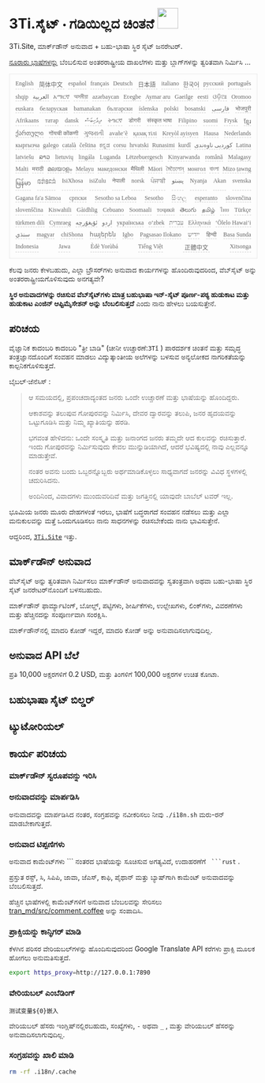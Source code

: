 <h1 style="justify-content:space-between">3Ti.ಸೈಟ್ ⋅ ಗಡಿಯಿಲ್ಲದ ಚಿಂತನೆ <img src="//i-01.eu.org/3Ti/logo.svg" style="user-select:none;margin-top:-1px;width:42px"></h1>

3Ti.Site, ಮಾರ್ಕ್‌ಡೌನ್ ಅನುವಾದ + ಬಹು-ಭಾಷಾ ಸ್ಥಿರ ಸೈಟ್ ಜನರೇಟರ್.

[ನೂರಾರು ಭಾಷೆಗಳನ್ನು](https://github.com/i18n-site/node/blob/main/lang/src/index.js) ಬೆಂಬಲಿಸುವ ಅಂತರರಾಷ್ಟ್ರೀಯ ದಾಖಲೆಗಳು ಮತ್ತು ಬ್ಲಾಗ್‌ಗಳನ್ನು ತ್ವರಿತವಾಗಿ ನಿರ್ಮಿಸಿ ...

<pre class="langli" style="display:flex;flex-wrap:wrap;background:transparent;border:1px solid #eee;font-size:12px;box-shadow:0 0 3px inset #eee;padding:12px 5px 4px 12px;justify-content:space-between;"><style>pre.langli i{font-weight:300;font-family:s;margin-right:7px;margin-bottom:8px;font-style:normal;color:#666;border-bottom:1px dashed #ccc;}</style><i>English</i><i> 简体中文 </i><i>español</i><i>français</i><i>Deutsch</i><i> 日本語 </i><i>italiano</i><i>한국어</i><i>русский</i><i>português</i><i>shqip</i><i>‫العربية‬</i><i>አማርኛ</i><i>অসমীয়া</i><i>azərbaycan</i><i>Eʋegbe</i><i>Aymar aru</i><i>Gaeilge</i><i>eesti</i><i>ଓଡ଼ିଆ</i><i>Oromoo</i><i>euskara</i><i>беларуская</i><i>bamanakan</i><i>български</i><i>íslenska</i><i>polski</i><i>bosanski</i><i>‫فارسی‬</i><i>भोजपुरी</i><i>Afrikaans</i><i>татар</i><i>dansk</i><i>‫ދިވެހިބަސް‬</i><i>ትግርኛ</i><i>डोगरी</i><i>संस्कृत भाषा</i><i>Filipino</i><i>suomi</i><i>Frysk</i><i>ខ្មែរ</i><i>ქართული</i><i>गोंयची कोंकणी</i><i>ગુજરાતી</i><i>avañe’ẽ</i><i>қазақ тілі</i><i>Kreyòl ayisyen</i><i>Hausa</i><i>Nederlands</i><i>кыргызча</i><i>galego</i><i>català</i><i>čeština</i><i>ಕನ್ನಡ</i><i>corsu</i><i>hrvatski</i><i>Runasimi</i><i>kurdî</i><i>‫کوردیی ناوەندی‬</i><i>Latina</i><i>latviešu</i><i>ລາວ</i><i>lietuvių</i><i>lingála</i><i>Luganda</i><i>Lëtzebuergesch</i><i>Kinyarwanda</i><i>română</i><i>Malagasy</i><i>Malti</i><i>मराठी</i><i>മലയാളം</i><i>Melayu</i><i>македонски</i><i>मैथिली</i><i>Māori</i><i>মৈতৈলোন্</i><i>монгол</i><i>বাংলা</i><i>Mizo ṭawng</i><i>မြန်မာ</i><i>𞄀𞄄𞄰𞄩𞄍𞄜𞄰</i><i>IsiXhosa</i><i>isiZulu</i><i>नेपाली</i><i>norsk</i><i>ਪੰਜਾਬੀ</i><i>‫پښتو‬</i><i>Nyanja</i><i>Akan</i><i>svenska</i><i>Gagana fa'a Sāmoa</i><i>српски</i><i>Sesotho sa Leboa</i><i>Sesotho</i><i>සිංහල</i><i>esperanto</i><i>slovenčina</i><i>slovenščina</i><i>Kiswahili</i><i>Gàidhlig</i><i>Cebuano</i><i>Soomaali</i><i>тоҷикӣ</i><i>తెలుగు</i><i>தமிழ்</i><i>ไทย</i><i>Türkçe</i><i>türkmen dili</i><i>Cymraeg</i><i>‫ئۇيغۇرچە‬</i><i>‫اردو‬</i><i>українська</i><i>o‘zbek</i><i>‫עברית‬</i><i>Ελληνικά</i><i>ʻŌlelo Hawaiʻi</i><i>‫سنڌي‬</i><i>magyar</i><i>chiShona</i><i>հայերեն</i><i>Igbo</i><i>Pagsasao Ilokano</i><i>‫ייִדיש‬</i><i>हिन्दी</i><i>Basa Sunda</i><i>Indonesia</i><i>Jawa</i><i>Èdè Yorùbá</i><i>Tiếng Việt</i><i> 正體中文 </i><i>Xitsonga</i></pre>

ಕೆಲವು ಜನರು ಕೇಳಬಹುದು, ಎಲ್ಲಾ ಬ್ರೌಸರ್‌ಗಳು ಅನುವಾದ ಕಾರ್ಯಗಳನ್ನು ಹೊಂದಿರುವುದರಿಂದ, ವೆಬ್‌ಸೈಟ್ ಅನ್ನು ಅಂತರರಾಷ್ಟ್ರೀಯಗೊಳಿಸುವುದು ಅನಗತ್ಯವೇ?

**ಸ್ಥಿರ ಅನುವಾದಗಳನ್ನು ರಚಿಸುವ ವೆಬ್‌ಸೈಟ್‌ಗಳು ಮಾತ್ರ ಬಹುಭಾಷಾ ಇನ್-ಸೈಟ್ ಪೂರ್ಣ-ಪಠ್ಯ ಹುಡುಕಾಟ ಮತ್ತು ಹುಡುಕಾಟ ಎಂಜಿನ್ ಆಪ್ಟಿಮೈಸೇಶನ್ ಅನ್ನು ಬೆಂಬಲಿಸುತ್ತದೆ** ಎಂದು ನಾನು ಹೇಳಲು ಬಯಸುತ್ತೇನೆ.

## ಪರಿಚಯ

ವೈಜ್ಞಾನಿಕ ಕಾದಂಬರಿ ಕಾದಂಬರಿ &quot;ತ್ರೀ ಬಾಡಿ&quot; (ಚೀನೀ ಉಚ್ಚಾರಣೆ:`3Tǐ` ) ಪಾರದರ್ಶಕ ಚಿಂತನೆ ಮತ್ತು ಸಮೃದ್ಧ ತಂತ್ರಜ್ಞಾನದೊಂದಿಗೆ ಸಂವಹನ ಮಾಡಲು ವಿದ್ಯುತ್ಕಾಂತೀಯ ಅಲೆಗಳನ್ನು ಬಳಸುವ ಅನ್ಯಲೋಕದ ನಾಗರಿಕತೆಯನ್ನು ಕಾಲ್ಪನಿಕಗೊಳಿಸುತ್ತದೆ.

ಬೈಬಲ್·ಜೆನೆಸಿಸ್ :

> ಆ ಸಮಯದಲ್ಲಿ, ಪ್ರಪಂಚದಾದ್ಯಂತದ ಜನರು ಒಂದೇ ಉಚ್ಚಾರಣೆ ಮತ್ತು ಭಾಷೆಯನ್ನು ಹೊಂದಿದ್ದರು.
>
> ಆಕಾಶವನ್ನು ತಲುಪುವ ಗೋಪುರವನ್ನು ನಿರ್ಮಿಸಿ, ದೇವರ ದ್ವಾರವನ್ನು ತಲುಪಿ, ಜನರ ಹೃದಯವನ್ನು ಒಟ್ಟುಗೂಡಿಸಿ ಮತ್ತು ನಿಮ್ಮ ಖ್ಯಾತಿಯನ್ನು ಹರಡಿ.
>
> ಭಗವಂತ ಹೇಳಿದನು: ಒಂದೇ ಸಂಸ್ಕೃತಿ ಮತ್ತು ಜನಾಂಗದ ಜನರು ತಮ್ಮದೇ ಆದ ಕುಲವನ್ನು ರಚಿಸುತ್ತಾರೆ. ಇಂದು ಗೋಪುರವನ್ನು ನಿರ್ಮಿಸುವುದು ಕೇವಲ ಮುನ್ನುಡಿಯಾಗಿದೆ, ಆದರೆ ಭವಿಷ್ಯದಲ್ಲಿ ನಾವು ಎಲ್ಲವನ್ನೂ ಮಾಡುತ್ತೇವೆ.
>
> ನಂತರ ಅವನು ಬಂದು ಒಬ್ಬರನ್ನೊಬ್ಬರು ಅರ್ಥಮಾಡಿಕೊಳ್ಳಲು ಸಾಧ್ಯವಾಗದೆ ಜನರನ್ನು ವಿವಿಧ ಸ್ಥಳಗಳಲ್ಲಿ ಚದುರಿಸಿದನು.
>
> ಅಂದಿನಿಂದ, ವಿವಾದಗಳು ಮುಂದುವರಿದಿವೆ ಮತ್ತು ಜಗತ್ತಿನಲ್ಲಿ ಯಾವುದೇ ಬಾಬೆಲ್ ಟವರ್ ಇಲ್ಲ.

ಭೂಮಿಯ ಜನರು ಮೂರು ದೇಹಗಳಂತೆ ಇರಲು, ಭಾಷೆಗೆ ಬದ್ಧರಾಗದೆ ಸಂವಹನ ನಡೆಸಲು ಮತ್ತು ಎಲ್ಲಾ ಮನುಕುಲವನ್ನು ಮತ್ತೆ ಒಂದುಗೂಡಿಸಲು ನಾನು ಸಾಧನಗಳನ್ನು ರಚಿಸಬೇಕೆಂದು ನಾನು ಭಾವಿಸುತ್ತೇನೆ.

ಆದ್ದರಿಂದ, [`3Ti.Site`](//3Ti.Site) ಇತ್ತು.

## ಮಾರ್ಕ್‌ಡೌನ್ ಅನುವಾದ

ವೆಬ್‌ಸೈಟ್ ಅನ್ನು ತ್ವರಿತವಾಗಿ ನಿರ್ಮಿಸಲು ಮಾರ್ಕ್‌ಡೌನ್ ಅನುವಾದವನ್ನು ಸ್ವತಂತ್ರವಾಗಿ ಅಥವಾ ಬಹು-ಭಾಷಾ ಸ್ಥಿರ ಸೈಟ್ ಜನರೇಟರ್‌ನೊಂದಿಗೆ ಬಳಸಬಹುದು.

ಮಾರ್ಕ್‌ಡೌನ್ ಫಾರ್ಮ್ಯಾಟಿಂಗ್, ಬೋಲ್ಡ್, ಪಟ್ಟಿಗಳು, ಶೀರ್ಷಿಕೆಗಳು, ಉಲ್ಲೇಖಗಳು, ಲಿಂಕ್‌ಗಳು, ವಿವರಣೆಗಳು ಮತ್ತು ಹೆಚ್ಚಿನದನ್ನು ಸಂಪೂರ್ಣವಾಗಿ ಸಂರಕ್ಷಿಸಿ.

ಮಾರ್ಕ್‌ಡೌನ್‌ನಲ್ಲಿ ಮಾದರಿ ಕೋಡ್ ಇದ್ದರೆ, ಮಾದರಿ ಕೋಡ್ ಅನ್ನು ಅನುವಾದಿಸಲಾಗುವುದಿಲ್ಲ.

## ಅನುವಾದ API ಬೆಲೆ

ಪ್ರತಿ 10,000 ಅಕ್ಷರಗಳಿಗೆ 0.2 USD, ಮತ್ತು ತಿಂಗಳಿಗೆ 100,000 ಅಕ್ಷರಗಳ ಉಚಿತ ಕೋಟಾ.

## ಬಹುಭಾಷಾ ಸೈಟ್ ಬಿಲ್ಡರ್

## ಟ್ಯುಟೋರಿಯಲ್

## ಕಾರ್ಯ ಪರಿಚಯ

### ಮಾರ್ಕ್‌ಡೌನ್ ಸ್ವರೂಪವನ್ನು ಇರಿಸಿ

### ಅನುವಾದವನ್ನು ಮಾರ್ಪಡಿಸಿ

ಅನುವಾದವನ್ನು ಮಾರ್ಪಡಿಸಿದ ನಂತರ, ಸಂಗ್ರಹವನ್ನು ನವೀಕರಿಸಲು ನೀವು `./i18n.sh` ಮರು-ರನ್ ಮಾಡಬೇಕಾಗುತ್ತದೆ.

### ಅನುವಾದ ಟಿಪ್ಪಣಿಗಳು

ಅನುವಾದ ಕಾಮೆಂಟ್‌ಗಳು \``` ನಂತರದ ಭಾಷೆಯನ್ನು ಸೂಚಿಸುವ ಅಗತ್ಯವಿದೆ, ಉದಾಹರಣೆಗೆ ` ```rust` .

ಪ್ರಸ್ತುತ ರಸ್ಟ್, ಸಿ, ಸಿಪಿಪಿ, ಜಾವಾ, ಜೆಎಸ್, ಕಾಫಿ, ಪೈಥಾನ್ ಮತ್ತು ಬ್ಯಾಷ್‌ಗಾಗಿ ಕಾಮೆಂಟ್ ಅನುವಾದವನ್ನು ಬೆಂಬಲಿಸುತ್ತದೆ.

ಹೆಚ್ಚಿನ ಭಾಷೆಗಳಲ್ಲಿ ಕಾಮೆಂಟ್‌ಗಳಿಗೆ ಅನುವಾದ ಬೆಂಬಲವನ್ನು ಸೇರಿಸಲು [tran_md/src/comment.coffee](https://github.com/i18n-site/node/blob/main/tran_md/src/comment.coffee) ಅನ್ನು ಸಂಪಾದಿಸಿ.

### ಪ್ರಾಕ್ಸಿಯನ್ನು ಕಾನ್ಫಿಗರ್ ಮಾಡಿ

ಕೆಳಗಿನ ಪರಿಸರ ವೇರಿಯಬಲ್‌ಗಳನ್ನು ಹೊಂದಿಸುವುದರಿಂದ Google Translate API ಕರೆಗಳು ಪ್ರಾಕ್ಸಿ ಮೂಲಕ ಹೋಗಲು ಅನುಮತಿಸುತ್ತದೆ.

```bash
export https_proxy=http://127.0.0.1:7890
```

### ವೇರಿಯಬಲ್ ಎಂಬೆಡಿಂಗ್

```
测试变量${0}嵌入
```

ವೇರಿಯಬಲ್ ಹೆಸರು ಇಂಗ್ಲಿಷ್‌ನಲ್ಲಿರಬಹುದು, ಸಂಖ್ಯೆಗಳು, `-` ಅಥವಾ `_` , ಮತ್ತು ವೇರಿಯಬಲ್ ಹೆಸರನ್ನು ಅನುವಾದಿಸಲಾಗುವುದಿಲ್ಲ.

### ಸಂಗ್ರಹವನ್ನು ಖಾಲಿ ಮಾಡಿ

```bash
rm -rf .i18n/.cache
```
